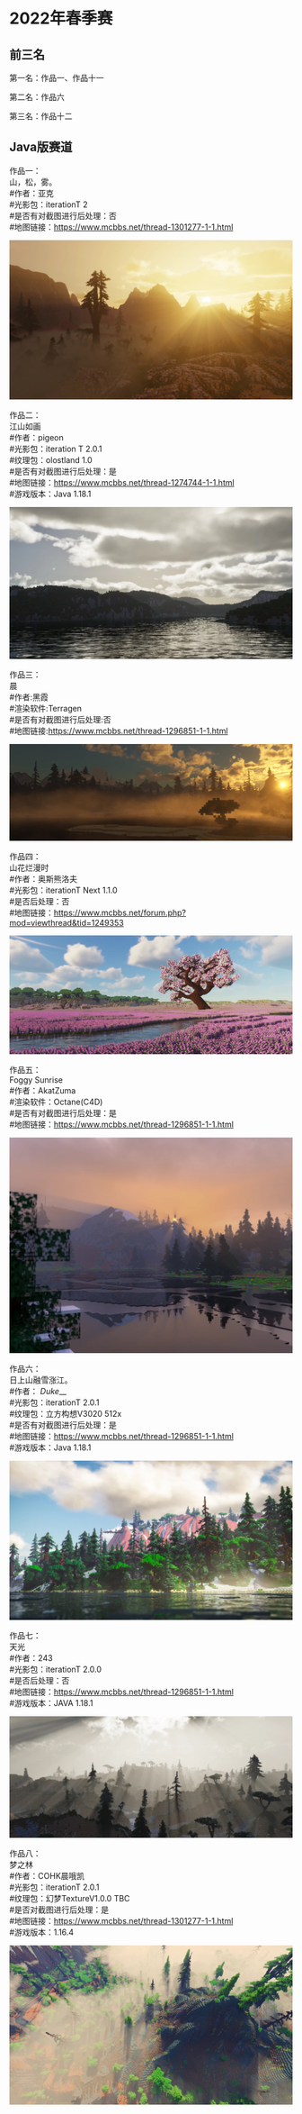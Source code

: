 # 2022年春季赛

## 前三名

第一名：作品一、作品十一

第二名：作品六

第三名：作品十二


## Java版赛道

作品一：  
山，松，雾。  
#作者：亚克   
#光影包：iterationT 2   
#是否有对截图进行后处理：否   
#地图链接：https://www.mcbbs.net/thread-1301277-1-1.html    

![图片](/images/gallery/2022-spring/1.jpg)

作品二：  
江山如画  
#作者：pigeon  
#光影包：iteration T 2.0.1  
#纹理包：olostland 1.0   
#是否有对截图进行后处理：是  
#地图链接：https://www.mcbbs.net/thread-1274744-1-1.html  
#游戏版本：Java 1.18.1

![图片](/images/gallery/2022-spring/2.jpg)

作品三：  
晨  
#作者:黑霞  
#渲染软件:Terragen   
#是否有对截图进行后处理:否   
#地图链接:https://www.mcbbs.net/thread-1296851-1-1.html

![图片](/images/gallery/2022-spring/3.jpg)

作品四：  
山花烂漫时  
#作者：奥斯熊洛夫  
#光影包：iterationT Next 1.1.0  
#是否后处理：否  
#地图链接：https://www.mcbbs.net/forum.php?mod=viewthread&tid=1249353

![图片](/images/gallery/2022-spring/4.jpg)

作品五：  
Foggy Sunrise  
#作者：AkatZuma  
#渲染软件：Octane(C4D)  
#是否有对截图进行后处理：是  
#地图链接：https://www.mcbbs.net/thread-1296851-1-1.html     

![图片](/images/gallery/2022-spring/5.jpg)

作品六：  
日上山融雪涨江。  
#作者：  _Duke___  
#光影包：iterationT 2.0.1  
#纹理包：立方构想V3020 512x  
#是否有对截图进行后处理：是  
#地图链接：https://www.mcbbs.net/thread-1296851-1-1.html  
#游戏版本：Java 1.18.1

![图片](/images/gallery/2022-spring/6.jpg)

作品七：  
天光  
#作者：243  
#光影包：iterationT 2.0.0  
#是否后处理：否  
#地图链接：https://www.mcbbs.net/thread-1296851-1-1.html  
#游戏版本：JAVA 1.18.1

![图片](/images/gallery/2022-spring/7.jpg)

作品八：  
梦之林  
#作者：COHK晨哦凯  
#光影包：iterationT 2.0.1  
#纹理包：幻梦TextureV1.0.0 TBC  
#是否对截图进行后处理：是  
#地图链接：https://www.mcbbs.net/thread-1301277-1-1.html  
#游戏版本：1.16.4

![图片](/images/gallery/2022-spring/8.jpg)
